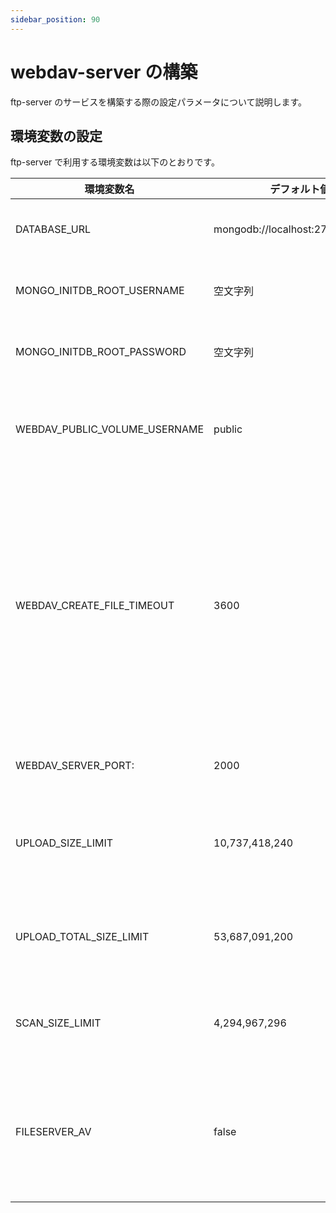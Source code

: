 ```yaml
---
sidebar_position: 90
---
```


# webdav-server の構築

ftp-server のサービスを構築する際の設定パラメータについて説明します。

## 環境変数の設定

ftp-server で利用する環境変数は以下のとおりです。

| 環境変数名                    | デフォルト値                       | 内容                                                                                                                               |
| ----------------------------- | ---------------------------------- | ---------------------------------------------------------------------------------------------------------------------------------- |
| DATABASE_URL                  | mongodb://localhost:27017/files_db | MongoDB の接続先 URL です。                                                                                                        |
| MONGO_INITDB_ROOT_USERNAME    | 空文字列                           | MongoDB のルートユーザー名です。                                                                                                   |
| MONGO_INITDB_ROOT_PASSWORD    | 空文字列                           | MongoDB のルートパスワードです。                                                                                                   |
| WEBDAV_PUBLIC_VOLUME_USERNAME | public                             | public ディレクトリにアクセスするユーザ名です。                                                                                    |
| WEBDAV_CREATE_FILE_TIMEOUT    | 3600                               | 新規ファイルのアップロードが中断されたときに残る一時データを一定時間経過後に削除するための、削除までの時間を指定します（単位：秒） |
| WEBDAV_SERVER_PORT:           | 2000                               | WebDAV サーバのポート番号です。                                                                                                    |
| UPLOAD_SIZE_LIMIT             | 10,737,418,240                     | 単一ファイルのアップロードサイズ制限です。                                                                                         |
| UPLOAD_TOTAL_SIZE_LIMIT       | 53,687,091,200                     | 全ファイルの合計アップロードサイズ制限です。                                                                                       |
| SCAN_SIZE_LIMIT               | 4,294,967,296                      | ファイルスキャンのサイズ制限です。                                                                                                 |
| FILESERVER_AV                 | false                              | アップロードされたファイルウイルススキャンの有効/無効を切り替えます。                                                              |
